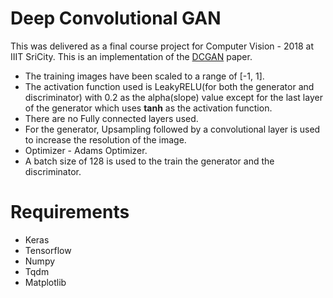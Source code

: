 # Deep Convolutional GAN

This was delivered as a final course project for Computer Vision - 2018 at IIIT SriCity. This is an implementation of the <a href="https://arxiv.org/abs/1511.06434">DCGAN</a> paper. 

* The training images have been scaled to a range of [-1, 1]. 
* The activation function used is LeakyRELU(for both the generator and discriminator) with 0.2 as the alpha(slope) value except for the last layer of the generator which uses **tanh** as the activation function.
* There are no Fully connected layers used.
* For the generator, Upsampling followed by a convolutional layer is used to increase the resolution of the image.
* Optimizer - Adams Optimizer.
* A batch size of 128 is used to the train the generator and the discriminator.



# Requirements

* Keras
* Tensorflow
* Numpy
* Tqdm
* Matplotlib

